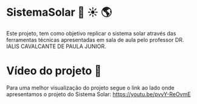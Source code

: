  # SistemaSolar :milky_way: :sunny: :earth_americas: 

Este projeto, tem como objetivo replicar o sistema solar através das ferramentas técnicas apresentadas em sala de aula pelo professor DR. IALIS CAVALCANTE DE PAULA JUNIOR.

# Vídeo do projeto :movie_camera: 

Para uma melhor visualização do projeto segue o link ao lado onde apresentamos o projeto do Sistema Solar: https://youtu.be/pvvY-ReOvmE
